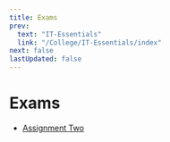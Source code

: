 ```yaml
---
title: Exams
prev:
  text: "IT-Essentials"
  link: "/College/IT-Essentials/index"
next: false
lastUpdated: false
---
```


# Exams

- [Assignment Two](ExamTwo.md)
